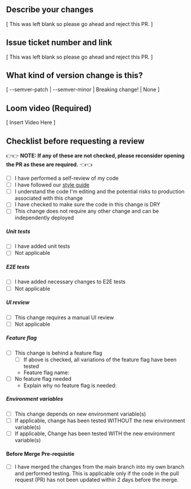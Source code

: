 ## Describe your changes

[ This was left blank so please go ahead and reject this PR. ] 

## Issue ticket number and link

[ This was left blank so please go ahead and reject this PR. ]

## What kind of version change is this?

[ --semver-patch | --semver-minor | Breaking change! | None ]

## Loom video (Required)

[ Insert Video Here ]

## Checklist before requesting a review

👉👉 **NOTE: If any of these are not checked, please reconsider opening the PR as these are required.** 👈👈 

- [ ] I have performed a self-review of my code
- [ ] I have followed our [style guide](https://google.github.io/styleguide/jsguide.html) 
- [ ] I understand the code I'm editing and the potential risks to production associated with this change
- [ ] I have checked to make sure the code in this change is DRY
- [ ] This change does not require any other change and can be independently deployed

##### Unit tests 
- [ ] I have added unit tests
- [ ] Not applicable

##### E2E tests
- [ ] I have added necessary changes to E2E tests
- [ ] Not applicable

##### UI review
- [ ] This change requires a manual UI review
- [ ] Not applicable

##### Feature flag
- [ ] This change is behind a feature flag
  - [ ] If above is checked, all variations of the feature flag have been tested 
  - Feature flag name: 
- [ ] No feature flag needed
  - Explain why no feature flag is needed:

##### Environment variables
- [ ] This change depends on new environment variable(s)
- [ ] If applicable, change has been tested WITHOUT the new environment variable(s)
- [ ] If applicable, Change has been tested WITH the new environment variable(s)

#### Before Merge Pre-requistie
- [ ] I have merged the changes from the main branch into my own branch and performed testing. This is applicable only if the code in the pull request (PR) has not been updated within 2 days before the merge.

